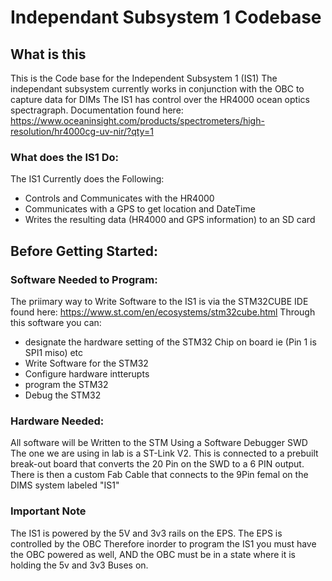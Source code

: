 # Independant Subsystem 1 Codebase
## What is this
This is the Code base for the Independent Subsystem 1 (IS1)
The independant subsystem currently works in conjunction with the OBC to capture data for DIMs
The IS1 has control over the HR4000 ocean optics spectragraph.
Documentation found here:
https://www.oceaninsight.com/products/spectrometers/high-resolution/hr4000cg-uv-nir/?qty=1

### What does the IS1 Do:
The IS1 Currently does the Following:
  - Controls and Communicates with the HR4000 
  - Communicates with a GPS to get location and DateTime
  - Writes the resulting data (HR4000 and GPS information) to an SD card


## Before Getting Started:

### Software Needed to Program:
The priimary way to Write Software to the IS1 is via the STM32CUBE IDE
found here:
https://www.st.com/en/ecosystems/stm32cube.html
Through this software you can:
  - designate the hardware setting of the STM32 Chip on board ie (Pin 1 is SPI1 miso) etc
  - Write Software for the STM32
  - Configure hardware intterupts
  - program the STM32
  - Debug the STM32

### Hardware Needed:
All software will be Written to the STM Using a Software Debugger SWD
The one we are using in lab is a ST-Link V2. This is connected to a prebuilt break-out board that converts the 20 Pin on the SWD to a 6 PIN output. 
There is then a custom Fab Cable that connects to the 9Pin femal on the DIMS system labeled "IS1"

### Important Note
The IS1 is powered by the 5V and 3v3 rails on the EPS. The EPS is controlled by the OBC
Therefore inorder to program the IS1 you must have the OBC powered as well, AND the OBC must be in a state where it is holding the 5v and 3v3 Buses on.
